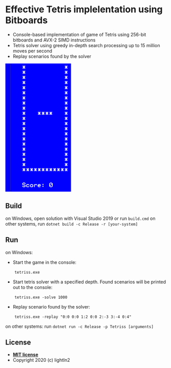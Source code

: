 # Effective Tetris implelentation using Bitboards

- Console-based implementation of game of Tetris using 256-bit bitboards and AVX-2 SIMD instructions
- Tetris solver using greedy in-depth search processing up to 15 million moves per second
- Replay scenarios found by the solver

<img src="https://github.com/lightln2/Tetriss/blob/master/replay-58.gif" />

## Build
on Windows, open solution with Visual Studio 2019 or run `build.cmd`
on other systems, run `dotnet build -c Release -r [your-system]`

## Run
on Windows:
- Start the game in the console:
```
    tetriss.exe
```    
- Start tetris solver with a specified depth. Found scenarios will be printed out to the console:
```
    tetriss.exe -solve 1000
```
- Replay scenario found by the solver:
```
    tetriss.exe -replay "0:0 0:0 1:2 0:0 2:-3 3:-4 0:4"
```
on other systems: run `dotnet run -c Release -p Tetriss [arguments]`

## License

- **[MIT license](https://github.com/lightln2/Tetriss/license.txt)**
- Copyright 2020 (c) lightln2
